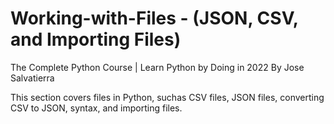 # Working-with-Files - (JSON, CSV, and Importing Files)
The Complete Python Course | Learn Python by Doing in 2022
By Jose Salvatierra


This section covers files in Python, suchas CSV files, JSON files, converting CSV to JSON, syntax, and importing files.
